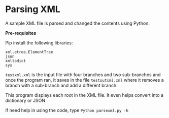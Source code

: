 # Parsing XML
A sample XML file is parsed and changed the contents using Python.

**Pre-requisites**

Pip install the following libraries:
```
xml.etree.ElementTree
json
xmltodict
sys
```

```testxml.xml``` is the input file with four branches and two sub-branches and once the program ran, it saves in the file ```testoutxml.xml``` where it removes a branch with a sub-branch and add a different branch.

This program displays each root in the XML file. It even helps convert into a dictionary or JSON 

If need help in using the code, 
type ```Python parsexml.py -h```
